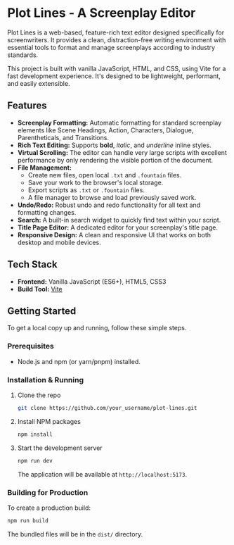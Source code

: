 # Plot Lines - A Screenplay Editor

Plot Lines is a web-based, feature-rich text editor designed specifically for screenwriters. It provides a clean, distraction-free writing environment with essential tools to format and manage screenplays according to industry standards.

This project is built with vanilla JavaScript, HTML, and CSS, using Vite for a fast development experience. It's designed to be lightweight, performant, and easily extensible.

## Features

*   **Screenplay Formatting:** Automatic formatting for standard screenplay elements like Scene Headings, Action, Characters, Dialogue, Parentheticals, and Transitions.
*   **Rich Text Editing:** Supports **bold**, *italic*, and _underline_ inline styles.
*   **Virtual Scrolling:** The editor can handle very large scripts with excellent performance by only rendering the visible portion of the document.
*   **File Management:**
    *   Create new files, open local `.txt` and `.fountain` files.
    *   Save your work to the browser's local storage.
    *   Export scripts as `.txt` or `.fountain` files.
    *   A file manager to browse and load previously saved work.
*   **Undo/Redo:** Robust undo and redo functionality for all text and formatting changes.
*   **Search:** A built-in search widget to quickly find text within your script.
*   **Title Page Editor:** A dedicated editor for your screenplay's title page.
*   **Responsive Design:** A clean and responsive UI that works on both desktop and mobile devices.

## Tech Stack

*   **Frontend:** Vanilla JavaScript (ES6+), HTML5, CSS3
*   **Build Tool:** [Vite](https://vitejs.dev/)

## Getting Started

To get a local copy up and running, follow these simple steps.

### Prerequisites

*   Node.js and npm (or yarn/pnpm) installed.

### Installation & Running

1.  Clone the repo
    ```sh
    git clone https://github.com/your_username/plot-lines.git
    ```
2.  Install NPM packages
    ```sh
    npm install
    ```
3.  Start the development server
    ```sh
    npm run dev
    ```
    The application will be available at `http://localhost:5173`.

### Building for Production

To create a production build:
```sh
npm run build
```
The bundled files will be in the `dist/` directory.